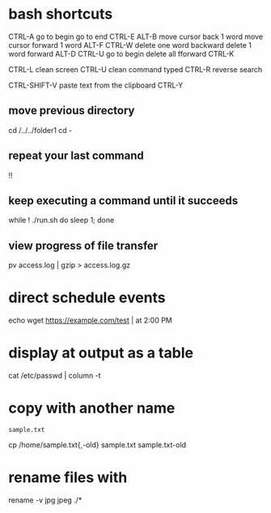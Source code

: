 # bash shortcuts

CTRL-A  go to begin			go to end			CTRL-E
 ALT-B  move cursor back 1 word		move cursor forward 1 word	ALT-F
CTRL-W  delete one word backward	delete 1 word forward		ALT-D
CTRL-U  go to begin			delete all fforward		CTRL-K

CTRL-L  clean screen
CTRL-U  clean command typed
CTRL-R  reverse search

CTRL-SHIFT-V  paste text from the clipboard
CTRL-Y

## move previous directory
cd /../../folder1
cd -


## repeat your last command
!!


## keep executing a command until it succeeds
while ! ./run.sh do sleep 1; done


## view progress of file transfer
pv access.log | gzip > access.log.gz


# direct schedule events
echo wget https://example.com/test | at 2:00 PM


# display at output as a table
cat /etc/passwd | column -t


# copy with another name
	sample.txt
cp /home/sample.txt{,-old} 
	sample.txt
	sample.txt-old


# rename files with 
rename -v jpg jpeg ./*

